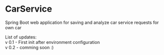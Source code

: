 # CarService
Spring Boot web application for saving and analyze car service requests for own car

List of updates:<br />
v 0.1 - First init after environment configuration <br />
v 0.2 - comming soon :)
